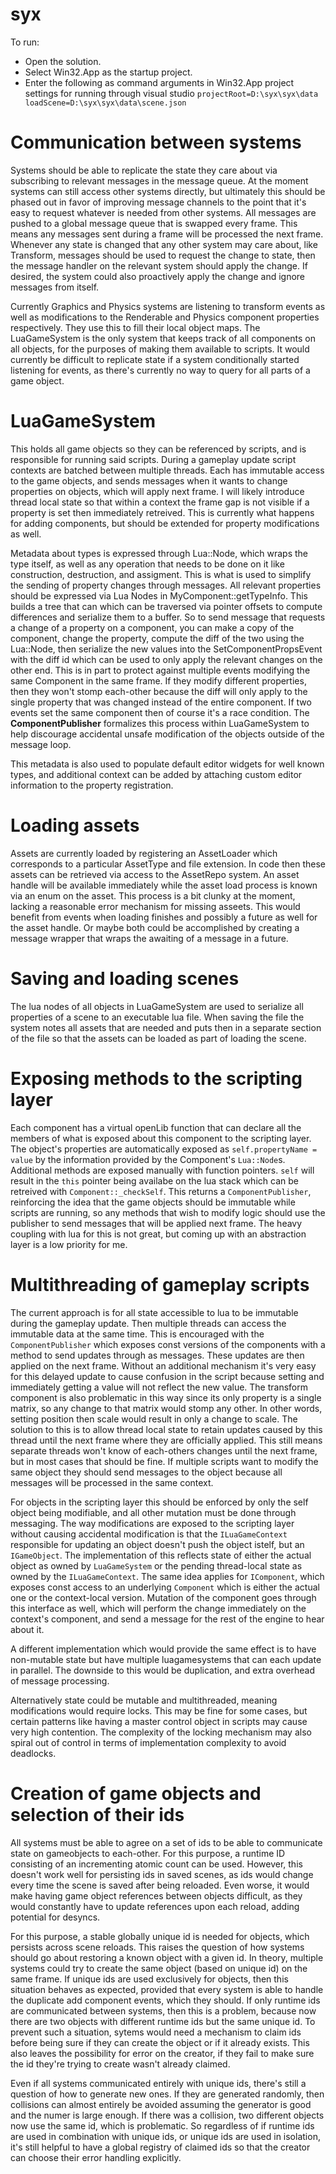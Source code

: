 # syx
To run:
- Open the solution.
- Select Win32.App as the startup project.
- Enter the following as command arguments in Win32.App project settings for running through visual studio `projectRoot=D:\syx\syx\data loadScene=D:\syx\syx\data\scene.json`

# Communication between systems
Systems should be able to replicate the state they care about via subscribing to relevant messages in the message queue. At the moment systems can still access other systems directly, but ultimately this should  be phased out in favor of improving message channels to the point that it's easy to request whatever is needed from other systems. All messages are pushed to a global message queue that is swapped every frame. This means any messages sent during a frame will be processed the next frame. Whenever any state is changed that any other system may care about, like Transform, messages should be used to request the change to state, then the message handler on the relevant system should apply the change. If desired, the system could also proactively apply the change and ignore messages from itself.

Currently Graphics and Physics systems are listening to transform events as well as modifications to the Renderable and Physics component properties respectively. They use this to fill their local object maps. The LuaGameSystem is the only system that keeps track of all components on all objects, for the purposes of making them available to scripts. It would currently be difficult to replicate state if a system conditionally started listening for events, as there's currently no way to query for all parts of a game object.

# LuaGameSystem
This holds all game objects so they can be referenced by scripts, and is responsible for running said scripts. During a gameplay update script contexts are batched between multiple threads. Each has immutable access to the game objects, and sends messages when it wants to change properties on objects, which will apply next frame. I will likely introduce thread local state so that within a context the frame gap is not visible if a property is set then immediately retreived. This is currently what happens for adding components, but should be extended for property modifications as well.

Metadata about types is expressed through Lua::Node, which wraps the type itself, as well as any operation that needs to be done on it like construction, destruction, and assigment. This is what is used to simplify the sending of property changes through messages. All relevant properties should be expressed via Lua Nodes in MyComponent::getTypeInfo. This builds a tree that can which can be traversed via pointer offsets to compute differences and serialize them to a buffer. So to send message that requests a change of a property on a component, you can make a copy of the component, change the property, compute the diff of the two using the Lua::Node, then serialize the new values into the SetComponentPropsEvent with the diff id which can be used to only apply the relevant changes on the other end. This is in part to protect against multiple events modifying the same Component in the same frame. If they modify different properties, then they won't stomp each-other because the diff will only apply to the single property that was changed instead of the entire component. If two events set the same component then of course it's a race condition. The **ComponentPublisher** formalizes this process within LuaGameSystem to help discourage accidental unsafe modification of the objects outside of the message loop.

This metadata is also used to populate default editor widgets for well known types, and additional context can be added by attaching custom editor information to the property registration.

# Loading assets
Assets are currently loaded by registering an AssetLoader which corresponds to a particular AssetType and file extension. In code then these assets can be retrieved via access to the AssetRepo system. An asset handle will be available immediately while the asset load process is known via an enum on the asset. This process is a bit clunky at the moment, lacking a reasonable error mechanism for missing asseets. This would benefit from events when loading finishes and possibly a future as well for the asset handle. Or maybe both could be accomplished by creating a message wrapper that wraps the awaiting of a message in a future.

# Saving and loading scenes
The lua nodes of all objects in LuaGameSystem are used to serialize all properties of a scene to an executable lua file. When saving the file the system notes all assets that are needed and puts then in a separate section of the file so that the assets can be loaded as part of loading the scene.

# Exposing methods to the scripting layer
Each component has a virtual openLib function that can declare all the members of what is exposed about this component to the scripting layer. The object's properties are automatically exposed as `self.propertyName = value` by the information provided by the Component's `Lua::Node`s. Additional methods are exposed manually with function pointers. `self` will result in the `this` pointer being availabe on the lua stack which can be retreived with `Component::_checkSelf`. This returns a `ComponentPublisher`, reinforcing the idea that the game objects should be immutable while scripts are running, so any methods that wish to modify logic should use the publisher to send messages that will be applied next frame. The heavy coupling with lua for this is not great, but coming up with an abstraction layer is a low priority for me.

# Multithreading of gameplay scripts
The current approach is for all state accessible to lua to be immutable during the gameplay update. Then multiple threads can access the immutable data at the same time. This is encouraged with the `ComponentPublisher` which exposes const versions of the components with a method to send updates through as messages. These updates are then applied on the next frame. Without an additional mechanism it's very easy for this delayed update to cause confusion in the script because setting and immediately getting a value will not reflect the new value. The transform component is also problematic in this way since its only property is a single matrix, so any change to that matrix would stomp any other. In other words, setting position then scale would result in only a change to scale. The solution to this is to allow thread local state to retain updates caused by this thread until the next frame where they are officially applied. This still means separate threads won't know of each-others changes until the next frame, but in most cases that should be fine. If multiple scripts want to modify the same object they should send messages to the object because all messages will be processed in the same context.

For objects in the scripting layer this should be enforced by only the self object being modifiable, and all other mutation must be done through messaging. The way modifications are exposed to the scripting layer without causing accidental modification is that the `ILuaGameContext` responsible for updating an object doesn't push the object istelf, but an `IGameObject`. The implementation of this reflects state of either the actual object as owned by `LuaGameSystem` or the pending thread-local state as owned by the `ILuaGameContext`. The same idea applies for `IComponent`, which exposes const access to an underlying `Component` which is either the actual one or the context-local version. Mutation of the component goes through this interface as well, which will perform the change immediately on the context's component, and send a message for the rest of the engine to hear about it.

A different implementation which would provide the same effect is to have non-mutable state but have multiple luagamesystems that can each update in parallel. The downside to this would be duplication, and extra overhead of message processing.

Alternatively state could be mutable and multithreaded, meaning modifications would require locks. This may be fine for some cases, but certain patterns like having a master control object in scripts may cause very high contention. The complexity of the locking mechanism may also spiral out of control in terms of implementation complexity to avoid deadlocks.

# Creation of game objects and selection of their ids
All systems must be able to agree on a set of ids to be able to communicate state on gameobjects to each-other. For this purpose, a runtime ID consisting of an incrementing atomic count can be used. However, this doesn't work well for persisting ids in saved scenes, as ids would change every time the scene is saved after being reloaded. Even worse, it would make having game object references between objects difficult, as they would constantly have to update references upon each reload, adding potential for desyncs.

For this purpose, a stable globally unique id is needed for objects, which persists across scene reloads. This raises the question of how systems should go about restoring a known object with a given id. In theory, multiple systems could try to create the same object (based on unique id) on the same frame. If unique ids are used exclusively for objects, then this situation behaves as expected, provided that every system is able to handle the duplicate add component events, which they should. If only runtime ids are communicated between systems, then this is a problem, because now there are two objects with different runtime ids but the same unique id. To prevent such a situation, sytems would need a mechanism to claim ids before being sure if they can create the object or if it already exists. This also leaves the possibility for error on the creator, if they fail to make sure the id they're trying to create wasn't already claimed.

Even if all systems communicated entirely with unique ids, there's still a question of how to generate new ones. If they are generated randomly, then collisions can almost entirely be avoided assuming the generator is good and the numer is large enough. If there was a collision, two different objects now use the same id, which is problematic. So regardless of if runtime ids are used in combination with unique ids, or unique ids are used in isolation, it's still helpful to have a global registry of claimed ids so that the creator can choose their error handling explicitly.